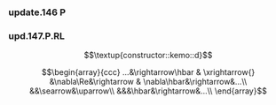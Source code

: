### update.146 P
### upd.147.P.RL
$$\textup{constructor::kemo::d}$$

$$\begin{array}{ccc}
...&\rightarrow\hbar & \xrightarrow{} &\nabla\Re&\rightarrow & \nabla\hbar&\rightarrow&...\\
&&\searrow&\uparrow\\
&&&\hbar&\rightarrow&...\\
\end{array}$$
